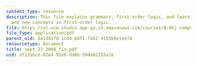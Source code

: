 ```yaml
---
content_type: resource
description: This file explains grammars, first-order logic, and learning a theory
  and new concepts in first-order logic.
file: https://ol-ocw-studio-app-qa.s3.amazonaws.com/courses/9-66j-computational-cognitive-science-fall-2004/af131bce02e492e6da6b59da02255a1b_sept_23_2004_fin.pdf
file_type: application/pdf
parent_uid: da1d41fd-1c04-8df1-fa02-4155b8e1ee74
resourcetype: Document
title: sept_23_2004_fin.pdf
uid: af131bce-02e4-92e6-da6b-59da02255a1b
---
```

